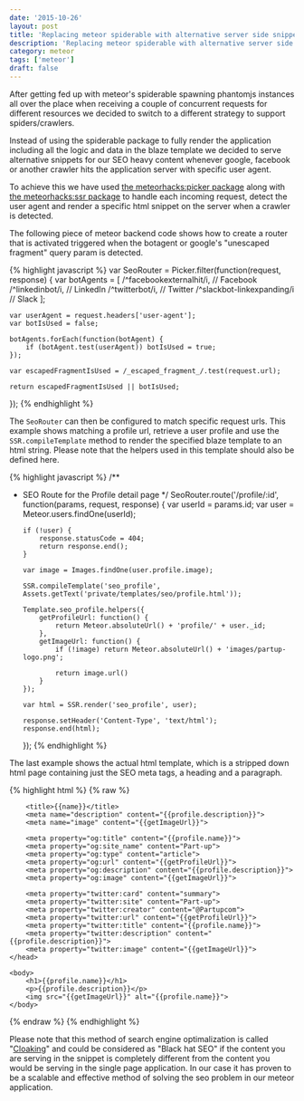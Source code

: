 ```yaml
---
date: '2015-10-26'
layout: post
title: 'Replacing meteor spiderable with alternative server side snippet rendering'
description: 'Replacing meteor spiderable with alternative server side snippet rendering'
category: meteor
tags: ['meteor']
draft: false
---
```


After getting fed up with meteor's spiderable spawning phantomjs instances all over the place when receiving a couple of concurrent requests for different resources we decided to switch to a different strategy to support spiders/crawlers.

Instead of using the spiderable package to fully render the application including all the logic and data in the blaze template we decided to serve alternative snippets for our SEO heavy content whenever google, facebook or another crawler hits the application server with specific user agent.

To achieve this we have used [the meteorhacks:picker package](https://github.com/meteorhacks/picker) along with [the meteorhacks:ssr package](https://github.com/meteorhacks/meteor-ssr) to handle each incoming request, detect the user agent and render a specific html snippet on the server when a crawler is detected.

The following piece of meteor backend code shows how to create a router that is activated triggered when the botagent or google's "unescaped fragment" query param is detected.

{% highlight javascript %}
var SeoRouter = Picker.filter(function(request, response) {
var botAgents = [
/^facebookexternalhit/i, // Facebook
/^linkedinbot/i, // LinkedIn
/^twitterbot/i, // Twitter
/^slackbot-linkexpanding/i // Slack
];

    var userAgent = request.headers['user-agent'];
    var botIsUsed = false;

    botAgents.forEach(function(botAgent) {
        if (botAgent.test(userAgent)) botIsUsed = true;
    });

    var escapedFragmentIsUsed = /_escaped_fragment_/.test(request.url);

    return escapedFragmentIsUsed || botIsUsed;

});
{% endhighlight %}

The `SeoRouter` can then be configured to match specific request urls. This example shows matching a profile url, retrieve a user profile and use the `SSR.compileTemplate` method to render the specified blaze template to an html string. Please note that the helpers used in this template should also be defined here.

{% highlight javascript %}
/\*\*

-   SEO Route for the Profile detail page
    \*/
    SeoRouter.route('/profile/:id', function(params, request, response) {
    var userId = params.id;
    var user = Meteor.users.findOne(userId);

        if (!user) {
            response.statusCode = 404;
            return response.end();
        }

        var image = Images.findOne(user.profile.image);

        SSR.compileTemplate('seo_profile', Assets.getText('private/templates/seo/profile.html'));

        Template.seo_profile.helpers({
            getProfileUrl: function() {
                return Meteor.absoluteUrl() + 'profile/' + user._id;
            },
            getImageUrl: function() {
                if (!image) return Meteor.absoluteUrl() + 'images/partup-logo.png';

                return image.url()
            }
        });

        var html = SSR.render('seo_profile', user);

        response.setHeader('Content-Type', 'text/html');
        response.end(html);

    });
    {% endhighlight %}

The last example shows the actual html template, which is a stripped down html page containing just the SEO meta tags, a heading and a paragraph.

{% highlight html %}
{% raw %}

<html lang="en">
    <head>
        <meta charset="utf-8">

        <title>{{name}}</title>
        <meta name="description" content="{{profile.description}}">
        <meta name="image" content="{{getImageUrl}}">

        <meta property="og:title" content="{{profile.name}}">
        <meta property="og:site_name" content="Part-up">
        <meta property="og:type" content="article">
        <meta property="og:url" content="{{getProfileUrl}}">
        <meta property="og:description" content="{{profile.description}}">
        <meta property="og:image" content="{{getImageUrl}}">

        <meta property="twitter:card" content="summary">
        <meta property="twitter:site" content="Part-up">
        <meta property="twitter:creator" content="@Partupcom">
        <meta property="twitter:url" content="{{getProfileUrl}}">
        <meta property="twitter:title" content="{{profile.name}}">
        <meta property="twitter:description" content="{{profile.description}}">
        <meta property="twitter:image" content="{{getImageUrl}}">
    </head>

    <body>
        <h1>{{profile.name}}</h1>
        <p>{{profile.description}}</p>
        <img src="{{getImageUrl}}" alt="{{profile.name}}">
    </body>

</html>
{% endraw %}
{% endhighlight %}

Please note that this method of search engine optimalization is called "[Cloaking](https://en.wikipedia.org/wiki/Cloaking)" and could be considered as "Black hat SEO" if the content you are serving in the snippet is completely different from the content you would be serving in the single page application. In our case it has proven to be a scalable and effective method of solving the seo problem in our meteor application.
